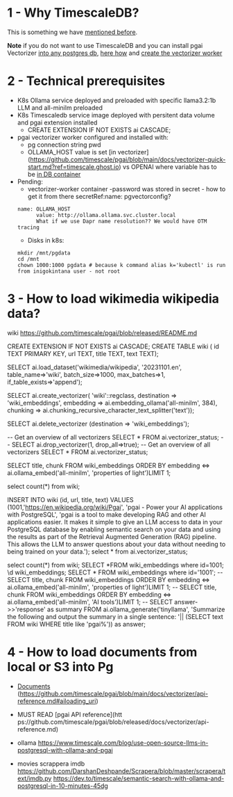 
# 1 - Why TimescaleDB?

This is something we have [mentioned before](https://github.com/inigokintana/homelab-2-prod-ai-golden-path/tree/main?tab=readme-ov-file#38---why-timescaledb).

**Note** if you do not want to use TimescaleDB and you can install pgai Vectorizer [into any postgres db](https://www.timescale.com/blog/pgai-vectorizer-now-works-with-any-postgres-database?utm_source=timescaledb&utm_medium=youtube&utm_campaign=yt-channel-2023&utm_content=timescale-blog), [here how](https://github.com/timescale/pgai/blob/released/docs/install/source.md) and [create the vectorizer worker](https://github.com/timescale/pgai)


# 2 - Technical prerequisites
- K8s Ollama service deployed and preloaded with specific llama3.2:1b LLM and all-minilm preloaded  
- K8s Timescaledb service image deployed with persitent data volume and pgai extension installed
    - CREATE EXTENSION IF NOT EXISTS ai CASCADE;
- pgai vectorizer worker configured and installed with:
    - pg connection string pwd
    - OLLAMA_HOST value is set [in vectorizer] (https://github.com/timescale/pgai/blob/main/docs/vectorizer-quick-start.md?ref=timescale.ghost.io) vs OPENAI where variable has to be [in DB container](https://github.com/timescale/pgai/blob/released/docs/vectorizer/quick-start-openai.md)
- Pending: 
    - vectorizer-worker container -password was stored in secret - how to get it from there secretRef:name: pgvectorconfig? 
    ````
    name: OLLAMA_HOST
          value: http://ollama.ollama.svc.cluster.local
          What if we use Dapr name resolution?? We would have OTM tracing
    ````
    - Disks in k8s:
    ````
    mkdir /mnt/pgdata
    cd /mnt
    chown 1000:1000 pgdata # because k command alias k='kubectl' is run from inigokintana user - not root
    ````
# 3  - How to load wikimedia wikipedia data?
wiki https://github.com/timescale/pgai/blob/released/README.md

CREATE EXTENSION IF NOT EXISTS ai CASCADE;
CREATE TABLE wiki (    id      TEXT PRIMARY KEY,    url     TEXT,    title   TEXT,    text    TEXT);

SELECT ai.load_dataset('wikimedia/wikipedia', '20231101.en', table_name=>'wiki', batch_size=>1000, max_batches=>1, if_table_exists=>'append');

SELECT ai.create_vectorizer(     'wiki'::regclass,     destination => 'wiki_embeddings',     embedding => ai.embedding_ollama('all-minilm', 384),     chunking => ai.chunking_recursive_character_text_splitter('text'));

 SELECT ai.delete_vectorizer (destination => 'wiki_embeddings');

-- Get an overview of all vectorizers
SELECT * FROM ai.vectorizer_status;
-- SELECT ai.drop_vectorizer(1, drop_all=>true);
-- Get an overview of all vectorizers
SELECT * FROM ai.vectorizer_status;


SELECT title, chunk FROM wiki_embeddings ORDER BY embedding <=> ai.ollama_embed('all-minilm', 'properties of light')LIMIT 1;

select count(*) from wiki;

INSERT INTO wiki (id, url, title, text) VALUES (1001,'https://en.wikipedia.org/wiki/Pgai', 'pgai - Power your AI applications with PostgreSQL', 'pgai is a tool to make developing RAG and other AI applications easier. It makes it simple to give an LLM access to data in your PostgreSQL database by enabling semantic search on your data and using the results as part of the Retrieval Augmented Generation (RAG) pipeline. This allows the LLM to answer questions about your data without needing to being trained on your data.');
select * from ai.vectorizer_status;

select count(*) from wiki;
SELECT *FROM wiki_embeddings where id=1001;
\d wiki_embeddings;
SELECT * FROM wiki_embeddings where id='1001';
-- SELECT title, chunk FROM wiki_embeddings ORDER BY embedding <=> ai.ollama_embed('all-minilm', 'properties of light')LIMIT 1;
-- SELECT title, chunk FROM wiki_embeddings ORDER BY embedding <=> ai.ollama_embed('all-minilm', 'AI tools')LIMIT 1;
-- SELECT answer->>'response' as summary FROM ai.ollama_generate('tinyllama', 'Summarize the following and output the summary in a single sentence: '|| (SELECT text FROM wiki WHERE title like 'pgai%')) as answer;



# 4 - How to load documents from local or S3 into Pg
- [Documents](https://github.com/timescale/pgai/blob/main/docs/vectorizer/document-embeddings.md) (https://github.com/timescale/pgai/blob/main/docs/vectorizer/api-reference.md#ailoading_uri)
 - MUST READ [pgai API reference](htt ps://github.com/timescale/pgai/blob/released/docs/vectorizer/api-reference.md)
 - ollama https://www.timescale.com/blog/use-open-source-llms-in-postgresql-with-ollama-and-pgai


- movies
    scrappera imdb https://github.com/DarshanDeshpande/Scrapera/blob/master/scrapera/text/imdb.py
    https://dev.to/timescale/semantic-search-with-ollama-and-postgresql-in-10-minutes-45dg
